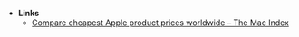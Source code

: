 - **Links**
	- [Compare cheapest Apple product prices worldwide – The Mac Index](https://themacindex.com/variants/MLXY3/macbook-air-m2-256gb?currency=USD)